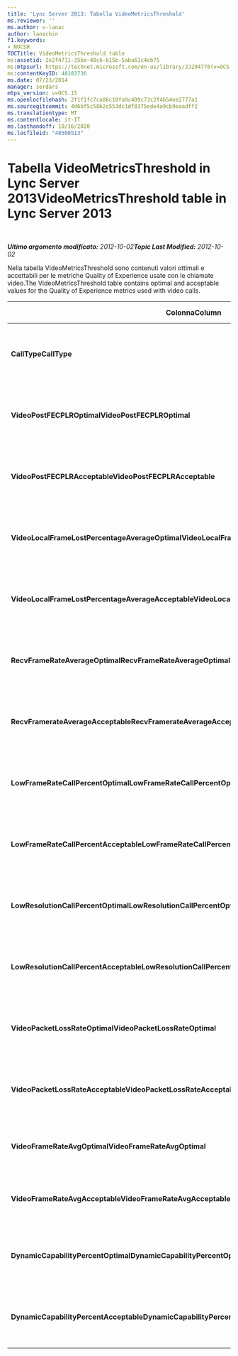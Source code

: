 ```yaml
---
title: 'Lync Server 2013: Tabella VideoMetricsThreshold'
ms.reviewer: ''
ms.author: v-lanac
author: lanachin
f1.keywords:
- NOCSH
TOCTitle: VideoMetricsThreshold table
ms:assetid: 2e2f4711-35ba-48c6-b15b-5aba61c4eb75
ms:mtpsurl: https://technet.microsoft.com/en-us/library/JJ204778(v=OCS.15)
ms:contentKeyID: 48183736
ms.date: 07/23/2014
manager: serdars
mtps_version: v=OCS.15
ms.openlocfilehash: 2f1f1fc7ca86c10fa9c409c73c2f4b54ee2777a1
ms.sourcegitcommit: 4d6bf5c58b2c553dc1df8375ede4a9cb9eaadff2
ms.translationtype: MT
ms.contentlocale: it-IT
ms.lasthandoff: 10/16/2020
ms.locfileid: "48508513"
---
```

# <a name="videometricsthreshold-table-in-lync-server-2013"></a><span data-ttu-id="2f10a-102">Tabella VideoMetricsThreshold in Lync Server 2013</span><span class="sxs-lookup"><span data-stu-id="2f10a-102">VideoMetricsThreshold table in Lync Server 2013</span></span>

<div data-xmlns="http://www.w3.org/1999/xhtml">

<div class="topic" data-xmlns="http://www.w3.org/1999/xhtml" data-msxsl="urn:schemas-microsoft-com:xslt" data-cs="https://msdn.microsoft.com/">

<div data-asp="https://msdn2.microsoft.com/asp">



</div>

<div id="mainSection">

<div id="mainBody">

<span> </span>

<span data-ttu-id="2f10a-103">_**Ultimo argomento modificato:** 2012-10-02_</span><span class="sxs-lookup"><span data-stu-id="2f10a-103">_**Topic Last Modified:** 2012-10-02_</span></span>

<span data-ttu-id="2f10a-104">Nella tabella VideoMetricsThreshold sono contenuti valori ottimali e accettabili per le metriche Quality of Experience usate con le chiamate video.</span><span class="sxs-lookup"><span data-stu-id="2f10a-104">The VideoMetricsThreshold table contains optimal and acceptable values for the Quality of Experience metrics used with video calls.</span></span>


<table>
<colgroup>
<col style="width: 25%" />
<col style="width: 25%" />
<col style="width: 25%" />
<col style="width: 25%" />
</colgroup>
<thead>
<tr class="header">
<th><span data-ttu-id="2f10a-105"><strong>Colonna</strong></span><span class="sxs-lookup"><span data-stu-id="2f10a-105"><strong>Column</strong></span></span></th>
<th><span data-ttu-id="2f10a-106"><strong>Tipo di dati</strong></span><span class="sxs-lookup"><span data-stu-id="2f10a-106"><strong>Data Type</strong></span></span></th>
<th><span data-ttu-id="2f10a-107"><strong>Chiave/indice</strong></span><span class="sxs-lookup"><span data-stu-id="2f10a-107"><strong>Key/Index</strong></span></span></th>
<th><span data-ttu-id="2f10a-108"><strong>Dettagli</strong></span><span class="sxs-lookup"><span data-stu-id="2f10a-108"><strong>Details</strong></span></span></th>
</tr>
</thead>
<tbody>
<tr class="odd">
<td><p><span data-ttu-id="2f10a-109"><strong>CallType</strong></span><span class="sxs-lookup"><span data-stu-id="2f10a-109"><strong>CallType</strong></span></span></p></td>
<td><p><span data-ttu-id="2f10a-110">int</span><span class="sxs-lookup"><span data-stu-id="2f10a-110">int</span></span></p></td>
<td><p><span data-ttu-id="2f10a-111">Principale</span><span class="sxs-lookup"><span data-stu-id="2f10a-111">Primary</span></span></p></td>
<td><p><span data-ttu-id="2f10a-112">Tipo di chiamata effettuata.</span><span class="sxs-lookup"><span data-stu-id="2f10a-112">Type of call that was placed.</span></span></p></td>
</tr>
<tr class="even">
<td><p><span data-ttu-id="2f10a-113"><strong>VideoPostFECPLROptimal</strong></span><span class="sxs-lookup"><span data-stu-id="2f10a-113"><strong>VideoPostFECPLROptimal</strong></span></span></p></td>
<td><p><span data-ttu-id="2f10a-114">Decimal (5, 2)</span><span class="sxs-lookup"><span data-stu-id="2f10a-114">decimal(5,2)</span></span></p></td>
<td></td>
<td><p><span data-ttu-id="2f10a-115">Il valore predefinito è 0.05.</span><span class="sxs-lookup"><span data-stu-id="2f10a-115">The default value is 0.05.</span></span></p></td>
</tr>
<tr class="odd">
<td><p><span data-ttu-id="2f10a-116"><strong>VideoPostFECPLRAcceptable</strong></span><span class="sxs-lookup"><span data-stu-id="2f10a-116"><strong>VideoPostFECPLRAcceptable</strong></span></span></p></td>
<td><p><span data-ttu-id="2f10a-117">Decimal (5, 2)</span><span class="sxs-lookup"><span data-stu-id="2f10a-117">decimal(5,2)</span></span></p></td>
<td></td>
<td><p><span data-ttu-id="2f10a-118">Il valore predefinito è 0.10.</span><span class="sxs-lookup"><span data-stu-id="2f10a-118">The default value is 0.10.</span></span></p></td>
</tr>
<tr class="even">
<td><p><span data-ttu-id="2f10a-119"><strong>VideoLocalFrameLostPercentageAverageOptimal</strong></span><span class="sxs-lookup"><span data-stu-id="2f10a-119"><strong>VideoLocalFrameLostPercentageAverageOptimal</strong></span></span></p></td>
<td><p><span data-ttu-id="2f10a-120">Decimal (5, 2)</span><span class="sxs-lookup"><span data-stu-id="2f10a-120">decimal(5,2)</span></span></p></td>
<td></td>
<td><p><span data-ttu-id="2f10a-121">Il valore predefinito è 5.0.</span><span class="sxs-lookup"><span data-stu-id="2f10a-121">The default value is 5.0.</span></span></p></td>
</tr>
<tr class="odd">
<td><p><span data-ttu-id="2f10a-122"><strong>VideoLocalFrameLostPercentageAverageAcceptable</strong></span><span class="sxs-lookup"><span data-stu-id="2f10a-122"><strong>VideoLocalFrameLostPercentageAverageAcceptable</strong></span></span></p></td>
<td><p><span data-ttu-id="2f10a-123">Decimal (5, 2)</span><span class="sxs-lookup"><span data-stu-id="2f10a-123">decimal(5,2)</span></span></p></td>
<td></td>
<td><p><span data-ttu-id="2f10a-124">Il valore predefinito è 10.0.</span><span class="sxs-lookup"><span data-stu-id="2f10a-124">The default value is 10.0.</span></span></p></td>
</tr>
<tr class="even">
<td><p><span data-ttu-id="2f10a-125"><strong>RecvFrameRateAverageOptimal</strong></span><span class="sxs-lookup"><span data-stu-id="2f10a-125"><strong>RecvFrameRateAverageOptimal</strong></span></span></p></td>
<td><p><span data-ttu-id="2f10a-126">decimale (9, 4)</span><span class="sxs-lookup"><span data-stu-id="2f10a-126">decimal(9,4)</span></span></p></td>
<td></td>
<td><p><span data-ttu-id="2f10a-127">Il valore predefinito è 12.0000.</span><span class="sxs-lookup"><span data-stu-id="2f10a-127">The default value is 12.0000.</span></span></p></td>
</tr>
<tr class="odd">
<td><p><span data-ttu-id="2f10a-128"><strong>RecvFramerateAverageAcceptable</strong></span><span class="sxs-lookup"><span data-stu-id="2f10a-128"><strong>RecvFramerateAverageAcceptable</strong></span></span></p></td>
<td><p><span data-ttu-id="2f10a-129">decimale (9, 4)</span><span class="sxs-lookup"><span data-stu-id="2f10a-129">decimal(9,4)</span></span></p></td>
<td></td>
<td><p><span data-ttu-id="2f10a-130">Il valore predefinito è 7.0000.</span><span class="sxs-lookup"><span data-stu-id="2f10a-130">The default value is 7.0000.</span></span></p></td>
</tr>
<tr class="even">
<td><p><span data-ttu-id="2f10a-131"><strong>LowFrameRateCallPercentOptimal</strong></span><span class="sxs-lookup"><span data-stu-id="2f10a-131"><strong>LowFrameRateCallPercentOptimal</strong></span></span></p></td>
<td><p><span data-ttu-id="2f10a-132">Decimal (5, 2)</span><span class="sxs-lookup"><span data-stu-id="2f10a-132">decimal(5,2)</span></span></p></td>
<td></td>
<td><p><span data-ttu-id="2f10a-133">Il valore predefinito è 5.0.</span><span class="sxs-lookup"><span data-stu-id="2f10a-133">The default value is 5.0.</span></span></p></td>
</tr>
<tr class="odd">
<td><p><span data-ttu-id="2f10a-134"><strong>LowFrameRateCallPercentAcceptable</strong></span><span class="sxs-lookup"><span data-stu-id="2f10a-134"><strong>LowFrameRateCallPercentAcceptable</strong></span></span></p></td>
<td><p><span data-ttu-id="2f10a-135">Decimal (5, 2)</span><span class="sxs-lookup"><span data-stu-id="2f10a-135">decimal(5,2)</span></span></p></td>
<td></td>
<td><p><span data-ttu-id="2f10a-136">Il valore predefinito è 10.0/</span><span class="sxs-lookup"><span data-stu-id="2f10a-136">The default value is 10.0/</span></span></p></td>
</tr>
<tr class="even">
<td><p><span data-ttu-id="2f10a-137"><strong>LowResolutionCallPercentOptimal</strong></span><span class="sxs-lookup"><span data-stu-id="2f10a-137"><strong>LowResolutionCallPercentOptimal</strong></span></span></p></td>
<td><p><span data-ttu-id="2f10a-138">Decimal (5, 2)</span><span class="sxs-lookup"><span data-stu-id="2f10a-138">decimal(5,2)</span></span></p></td>
<td></td>
<td><p><span data-ttu-id="2f10a-139">Il valore predefinito è 5.0.</span><span class="sxs-lookup"><span data-stu-id="2f10a-139">The default value is 5.0.</span></span></p></td>
</tr>
<tr class="odd">
<td><p><span data-ttu-id="2f10a-140"><strong>LowResolutionCallPercentAcceptable</strong></span><span class="sxs-lookup"><span data-stu-id="2f10a-140"><strong>LowResolutionCallPercentAcceptable</strong></span></span></p></td>
<td><p><span data-ttu-id="2f10a-141">Decimal (5, 2)</span><span class="sxs-lookup"><span data-stu-id="2f10a-141">decimal(5,2)</span></span></p></td>
<td></td>
<td><p><span data-ttu-id="2f10a-142">Il valore predefinito è 10.0.</span><span class="sxs-lookup"><span data-stu-id="2f10a-142">The default value is 10.0.</span></span></p></td>
</tr>
<tr class="even">
<td><p><span data-ttu-id="2f10a-143"><strong>VideoPacketLossRateOptimal</strong></span><span class="sxs-lookup"><span data-stu-id="2f10a-143"><strong>VideoPacketLossRateOptimal</strong></span></span></p></td>
<td><p><span data-ttu-id="2f10a-144">foat</span><span class="sxs-lookup"><span data-stu-id="2f10a-144">foat</span></span></p></td>
<td></td>
<td><p><span data-ttu-id="2f10a-145">Il valore predefinito è 0.05.</span><span class="sxs-lookup"><span data-stu-id="2f10a-145">The default value is 0.05.</span></span></p></td>
</tr>
<tr class="odd">
<td><p><span data-ttu-id="2f10a-146"><strong>VideoPacketLossRateAcceptable</strong></span><span class="sxs-lookup"><span data-stu-id="2f10a-146"><strong>VideoPacketLossRateAcceptable</strong></span></span></p></td>
<td><p><span data-ttu-id="2f10a-147">galleggiante</span><span class="sxs-lookup"><span data-stu-id="2f10a-147">float</span></span></p></td>
<td></td>
<td><p><span data-ttu-id="2f10a-148">Il valore predefinito è 0.10.</span><span class="sxs-lookup"><span data-stu-id="2f10a-148">The default value is 0.10.</span></span></p></td>
</tr>
<tr class="even">
<td><p><span data-ttu-id="2f10a-149"><strong>VideoFrameRateAvgOptimal</strong></span><span class="sxs-lookup"><span data-stu-id="2f10a-149"><strong>VideoFrameRateAvgOptimal</strong></span></span></p></td>
<td><p><span data-ttu-id="2f10a-150">galleggiante</span><span class="sxs-lookup"><span data-stu-id="2f10a-150">float</span></span></p></td>
<td></td>
<td><p><span data-ttu-id="2f10a-151">Il valore predefinito è 12.</span><span class="sxs-lookup"><span data-stu-id="2f10a-151">The default value is 12.</span></span></p></td>
</tr>
<tr class="odd">
<td><p><span data-ttu-id="2f10a-152"><strong>VideoFrameRateAvgAcceptable</strong></span><span class="sxs-lookup"><span data-stu-id="2f10a-152"><strong>VideoFrameRateAvgAcceptable</strong></span></span></p></td>
<td><p><span data-ttu-id="2f10a-153">galleggiante</span><span class="sxs-lookup"><span data-stu-id="2f10a-153">float</span></span></p></td>
<td></td>
<td><p><span data-ttu-id="2f10a-154">Il valore predefinito è 7.</span><span class="sxs-lookup"><span data-stu-id="2f10a-154">The default value is 7.</span></span></p></td>
</tr>
<tr class="even">
<td><p><span data-ttu-id="2f10a-155"><strong>DynamicCapabilityPercentOptimal</strong></span><span class="sxs-lookup"><span data-stu-id="2f10a-155"><strong>DynamicCapabilityPercentOptimal</strong></span></span></p></td>
<td><p><span data-ttu-id="2f10a-156">Decimal (5, 2)</span><span class="sxs-lookup"><span data-stu-id="2f10a-156">decimal(5,2)</span></span></p></td>
<td></td>
<td><p><span data-ttu-id="2f10a-157">Il valore predefinito è 5.00.</span><span class="sxs-lookup"><span data-stu-id="2f10a-157">The default value is 5.00.</span></span></p></td>
</tr>
<tr class="odd">
<td><p><span data-ttu-id="2f10a-158"><strong>DynamicCapabilityPercentAcceptable</strong></span><span class="sxs-lookup"><span data-stu-id="2f10a-158"><strong>DynamicCapabilityPercentAcceptable</strong></span></span></p></td>
<td><p><span data-ttu-id="2f10a-159">Decimal (5, 2)</span><span class="sxs-lookup"><span data-stu-id="2f10a-159">decimal(5,2)</span></span></p></td>
<td></td>
<td><p><span data-ttu-id="2f10a-160">Il valore predefinito è 10.00.</span><span class="sxs-lookup"><span data-stu-id="2f10a-160">The default value is 10.00.</span></span></p></td>
</tr>
</tbody>
</table>


</div>

<span> </span>

</div>

</div>

</div>


